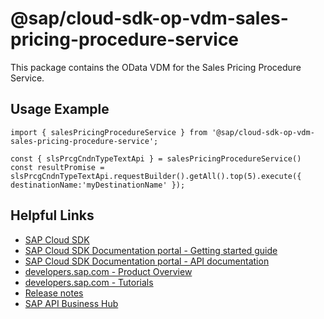 # @sap/cloud-sdk-op-vdm-sales-pricing-procedure-service

This package contains the OData VDM for the Sales Pricing Procedure Service.

## Usage Example
```
import { salesPricingProcedureService } from '@sap/cloud-sdk-op-vdm-sales-pricing-procedure-service';

const { slsPrcgCndnTypeTextApi } = salesPricingProcedureService()
const resultPromise = slsPrcgCndnTypeTextApi.requestBuilder().getAll().top(5).execute({ destinationName:'myDestinationName' });

```

## Helpful Links

- [SAP Cloud SDK](https://github.com/SAP/cloud-sdk-js)
- [SAP Cloud SDK Documentation portal - Getting started guide](https://sap.github.io/cloud-sdk/docs/js/getting-started)
- [SAP Cloud SDK Documentation portal - API documentation](https://sap.github.io/cloud-sdk/docs/js/api)
- [developers.sap.com - Product Overview](https://developers.sap.com/topics/cloud-sdk.html)
- [developers.sap.com - Tutorials](https://developers.sap.com/tutorial-navigator.html?tag=software-product:technology-platform/sap-cloud-sdk&tag=tutorial:type/tutorial&tag=programming-tool:javascript)
- [Release notes](https://help.sap.com/doc/2324e9c3b28748a4ae2ad08166d77675/1.0/en-US/js-index.html)
- [SAP API Business Hub](https://api.sap.com/)
